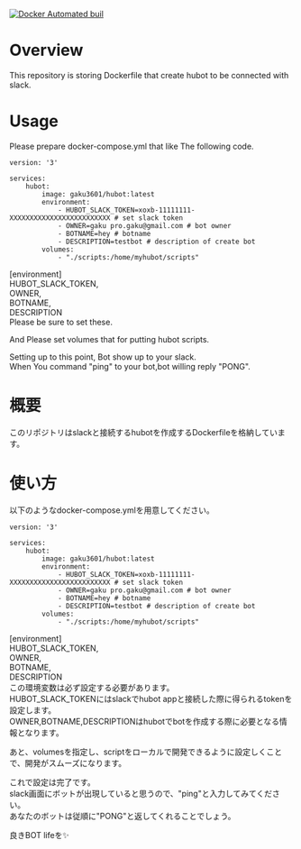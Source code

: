 [![Docker Automated buil](https://img.shields.io/docker/automated/jrottenberg/ffmpeg.svg)](https://hub.docker.com/r/gaku3601/hubot/)
# Overview
This repository is storing Dockerfile that create hubot to be connected with slack.

# Usage
Please prepare docker-compose.yml that like The following code.
~~~
version: '3'

services:
    hubot:
        image: gaku3601/hubot:latest
        environment:
            - HUBOT_SLACK_TOKEN=xoxb-11111111-XXXXXXXXXXXXXXXXXXXXXXXXX # set slack token
            - OWNER=gaku pro.gaku@gmail.com # bot owner
            - BOTNAME=hey # botname
            - DESCRIPTION=testbot # description of create bot  
        volumes:
            - "./scripts:/home/myhubot/scripts"
~~~
[environment]  
HUBOT_SLACK_TOKEN,  
OWNER,  
BOTNAME,  
DESCRIPTION  
Please be sure to set these.  
  
And Please set volumes that for putting hubot scripts.  
  
Setting up to this point, Bot show up to your slack.  
When You command "ping" to your bot,bot willing reply "PONG".

# 概要
このリポジトリはslackと接続するhubotを作成するDockerfileを格納しています。  

# 使い方
以下のようなdocker-compose.ymlを用意してください。  
~~~
version: '3'

services:
    hubot:
        image: gaku3601/hubot:latest
        environment:
            - HUBOT_SLACK_TOKEN=xoxb-11111111-XXXXXXXXXXXXXXXXXXXXXXXXX # set slack token
            - OWNER=gaku pro.gaku@gmail.com # bot owner
            - BOTNAME=hey # botname
            - DESCRIPTION=testbot # description of create bot  
        volumes:
            - "./scripts:/home/myhubot/scripts"
~~~
[environment]  
HUBOT_SLACK_TOKEN,  
OWNER,  
BOTNAME,  
DESCRIPTION  
この環境変数は必ず設定する必要があります。  
HUBOT_SLACK_TOKENにはslackでhubot appと接続した際に得られるtokenを設定します。  
OWNER,BOTNAME,DESCRIPTIONはhubotでbotを作成する際に必要となる情報となります。  
  
あと、volumesを指定し、scriptをローカルで開発できるように設定しくことで、開発がスムーズになります。  
  
これで設定は完了です。  
slack画面にボットが出現していると思うので、"ping"と入力してみてください。  
あなたのボットは従順に"PONG"と返してくれることでしょう。  
  
良きBOT lifeを✨

